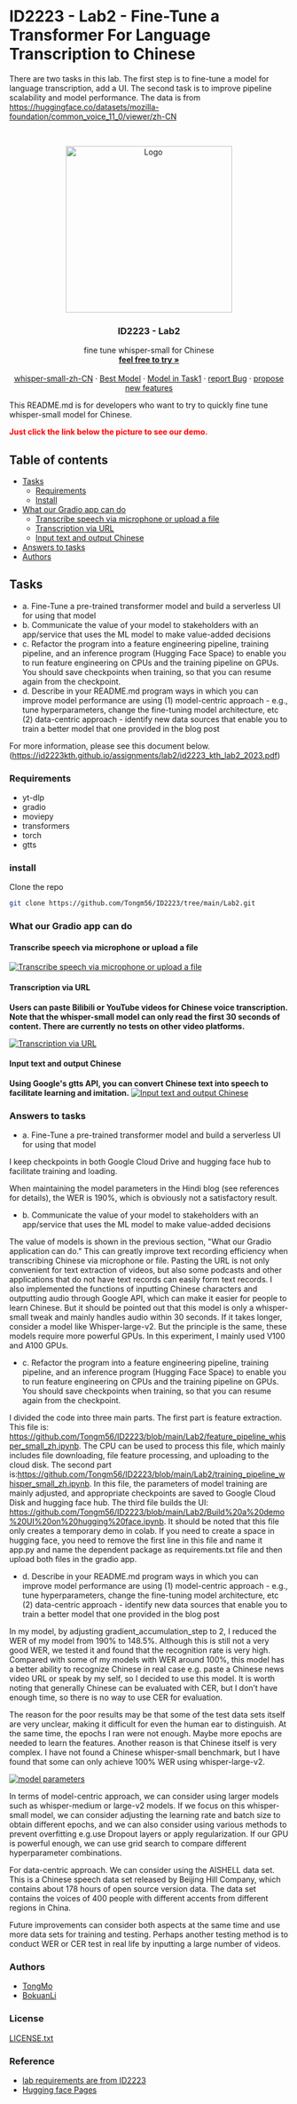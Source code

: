 
# ID2223 - Lab2 - Fine-Tune a Transformer For Language Transcription to Chinese

There are two tasks in this lab. The first step is to fine-tune a model for language transcription, add a UI. The second task is to improve pipeline scalability and model performance. The data is from https://huggingface.co/datasets/mozilla-foundation/common_voice_11_0/viewer/zh-CN


<!-- PROJECT SHIELDS -->
<!-- @import "[TOC]" {cmd="toc" depthFrom=1 depthTo=6 orderedList=false} -->
<!-- PROJECT LOGO -->
<br />

<p align="center">
  <a href="https://github.com/Tongm56/ID2223/tree/main/Lab2">
    <img src="https://www.thetype.com/wp-content/uploads/2013/05/renzheng.jpg" alt="Logo" width="300" height="300">
  </a>

  <h3 align="center">ID2223 - Lab2</h3>
  <p align="center">
    fine tune whisper-small for Chinese
    <br />
    <a href="https://github.com/Tongm56/ID2223/tree/main/Lab2"><strong>feel free to try »</strong></a>
    <br />
    <br />
    <a href="https://huggingface.co/spaces/momowanwu/whisper-small-zh-CN">whisper-small-zh-CN</a>
    ·
    <a href="https://huggingface.co/momowanwu/checkpoint2">Best Model</a>
    ·
    <a href="https://huggingface.co/momowanwu/checkpoint">Model in Task1</a>
    ·
    <a href="https://github.com/Tongm56/ID2223/issues">report Bug</a>
    ·
    <a href="https://github.com/Tongm56/ID2223/issues">propose new features</a>
  </p>

</p>

This README.md is for developers who want to try to quickly fine tune whisper-small model for Chinese.

<span style="color:red">**Just click the link below the picture to see our demo.**</span>
 
## Table of contents

- [Tasks](#tasks)
  - [Requirements](#requirements)
  - [Install](#install)
- [What our Gradio app can do](#what-our-gradio-ap-can-do)
  - [Transcribe speech via microphone or upload a file](#transcribe-speech-via-microphone-or-upload-a-file)
  - [Transcription via URL](#transcription-via-URL)
  - [Input text and output Chinese](#input-text-and-output-chinese)
- [Answers to tasks](#answers-to-tasks)
- [Authors](#authors)

## Tasks
- a. Fine-Tune a pre-trained transformer model and build a serverless UI for using that model
- b. Communicate the value of your model to stakeholders with an app/service that uses the ML model to make value-added decisions
- c. Refactor the program into a feature engineering pipeline, training pipeline, and an inference program (Hugging Face Space) to enable you to run feature engineering on CPUs and the training pipeline on GPUs. You should save checkpoints when training, so that you can resume again from the checkpoint.
- d. Describe in your README.md program ways in which you can improve model performance are using
(1) model-centric approach - e.g., tune hyperparameters, change the fine-tuning model architecture, etc
(2) data-centric approach - identify new data sources that enable you to train a better model that one provided in the blog post

For more information, please see this document below. 
(https://id2223kth.github.io/assignments/lab2/id2223_kth_lab2_2023.pdf)

### Requirements
- yt-dlp
- gradio
-  moviepy
- transformers
- torch
- gtts
### **install**
Clone the repo

```sh
git clone https://github.com/Tongm56/ID2223/tree/main/Lab2.git
```
### What our Gradio app can do
#### Transcribe speech via microphone or upload a file

[![Transcribe speech via microphone or upload a file](https://github.com/Tongm56/ID2223/blob/main/Lab2/pictures/Record%20your%20speech%20or%20upload%20an%20audio%20file.png)](https://github.com/Tongm56/ID2223/blob/main/Lab2/pictures/Record%20your%20speech%20or%20upload%20an%20audio%20file.png)

#### Transcription via URL
<span>**Users can paste Bilibili or YouTube videos for Chinese voice transcription. Note that the whisper-small model can only read the first 30 seconds of content. There are currently no tests on other video platforms.**</span>

[![Transcription via URL](https://github.com/Tongm56/ID2223/blob/main/Lab2/pictures/Transcribe%20from%20URL.png)](https://github.com/Tongm56/ID2223/blob/main/Lab2/pictures/Transcribe%20from%20URL.png)

#### Input text and output Chinese
<span>**Using Google's gtts API, you can convert Chinese text into speech to facilitate learning and imitation.**</span>
[![Input text and output Chinese](https://github.com/Tongm56/ID2223/blob/main/Lab2/pictures/Text%20to%20Speech%20Synthesis.png)](https://github.com/Tongm56/ID2223/blob/main/Lab2/pictures/Text%20to%20Speech%20Synthesis.png)

### Answers to tasks
- a. Fine-Tune a pre-trained transformer model and build a serverless UI for using that model

I keep checkpoints in both Google Cloud Drive and hugging face hub to facilitate training and loading.

When maintaining the model parameters in the Hindi blog (see references for details), the WER is 190%, which is obviously not a satisfactory result.
- b. Communicate the value of your model to stakeholders with an app/service that uses the ML model to make value-added decisions

The value of models is shown in the previous section, "What our Gradio application can do." This can greatly improve text recording efficiency when transcribing Chinese via microphone or file. Pasting the URL is not only convenient for text extraction of videos, but also some podcasts and other applications that do not have text records can easily form text records. I also implemented the functions of inputting Chinese characters and outputting audio through Google API, which can make it easier for people to learn Chinese. But it should be pointed out that this model is only a whisper-small tweak and mainly handles audio within 30 seconds. If it takes longer, consider a model like Whisper-large-v2. But the principle is the same, these models require more powerful GPUs. In this experiment, I mainly used V100 and A100 GPUs.

- c. Refactor the program into a feature engineering pipeline, training pipeline, and an inference program (Hugging Face Space) to enable you to run feature engineering on CPUs and the training pipeline on GPUs. You should save checkpoints when training, so that you can resume again from the checkpoint.

I divided the code into three main parts. The first part is feature extraction. This file is: https://github.com/Tongm56/ID2223/blob/main/Lab2/feature_pipeline_whisper_small_zh.ipynb. The CPU can be used to process this file, which mainly includes file downloading, file feature processing, and uploading to the cloud disk. The second part is:https://github.com/Tongm56/ID2223/blob/main/Lab2/training_pipeline_whisper_small_zh.ipynb. In this file, the parameters of model training are mainly adjusted, and appropriate checkpoints are saved to Google Cloud Disk and hugging face hub. The third file builds the UI: https://github.com/Tongm56/ID2223/blob/main/Lab2/Build%20a%20demo%20UI%20on%20hugging%20face.ipynb. It should be noted that this file only creates a temporary demo in colab. If you need to create a space in hugging face, you need to remove the first line in this file and name it app.py and name the dependent package as requirements.txt file and then upload both files in the gradio app.

- d. Describe in your README.md program ways in which you can improve model performance are using
(1) model-centric approach - e.g., tune hyperparameters, change the fine-tuning model architecture, etc
(2) data-centric approach - identify new data sources that enable you to train a better model that one provided in the blog post

In my model, by adjusting gradient_accumulation_step to 2, I reduced the WER of my model from 190% to 148.5%. Although this is still not a very good WER, we tested it and found that the recognition rate is very high. Compared with some of my models with WER around 100%, this model has a better ability to recognize Chinese in real case e.g. paste a Chinese news video URL or speak by my self, so I decided to use this model. It is worth noting that generally Chinese can be evaluated with CER, but I don’t have enough time, so there is no way to use CER for evaluation.

The reason for the poor results may be that some of the test data sets itself are very unclear, making it difficult for even the human ear to distinguish. At the same time, the epochs I ran were not enough. Maybe more epochs are needed to learn the features. Another reason is that Chinese itself is very complex. I have not found a Chinese whisper-small benchmark, but I have found that some can only achieve 100% WER using whisper-large-v2.

[![model parameters](https://github.com/Tongm56/ID2223/blob/main/Lab2/pictures/model%20para.PNG
)](https://github.com/Tongm56/ID2223/blob/main/Lab2/pictures/model%20para.PNG
)

In terms of model-centric approach, we can consider using larger models such as whisper-medium or large-v2 models. If we focus on this whisper-small model, we can consider adjusting the learning rate and batch size to obtain different epochs, and we can also consider using various methods to prevent overfitting e.g.use Dropout layers or apply regularization. If our GPU is powerful enough, we can use grid search to compare different hyperparameter combinations.

For data-centric approach. We can consider using the AISHELL data set. This is a Chinese speech data set released by Beijing Hill Company, which contains about 178 hours of open source version data. The data set contains the voices of 400 people with different accents from different regions in China.

Future improvements can consider both aspects at the same time and use more data sets for training and testing. Perhaps another testing method is to conduct WER or CER test in real life by inputting a large number of videos.

### Authors
- [TongMo](https://github.com/Tongm56)
- [BokuanLi](https://github.com/bokuan)

### License

 [LICENSE.txt](https://github.com/Tongm56/ID2223/blob/main/LICENSE)

### Reference

- [lab requirements are from ID2223](https://id2223kth.github.io/assignments/lab2/id2223_kth_lab2_2023.pdf)
- [Hugging face Pages](https://huggingface.co/blog/fine-tune-whisper)




